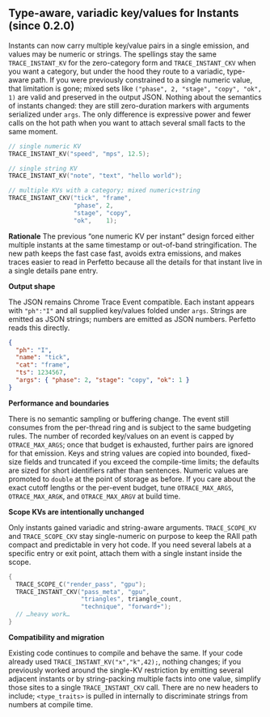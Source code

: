 ## Type-aware, variadic key/values for Instants (since 0.2.0)

Instants can now carry multiple key/value pairs in a single emission, and values may be numeric or strings. The spellings stay the same `TRACE_INSTANT_KV` for the zero-category form and `TRACE_INSTANT_CKV` when you want a category, but under the hood they route to a variadic, type-aware path. If you were previously constrained to a single numeric value, that limitation is gone; mixed sets like `("phase", 2, "stage", "copy", "ok", 1)` are valid and preserved in the output JSON. Nothing about the semantics of instants changed: they are still zero-duration markers with arguments serialized under `args`. The only difference is expressive power and fewer calls on the hot path when you want to attach several small facts to the same moment.
```cpp
// single numeric KV
TRACE_INSTANT_KV("speed", "mps", 12.5);

// single string KV
TRACE_INSTANT_KV("note", "text", "hello world");

// multiple KVs with a category; mixed numeric+string
TRACE_INSTANT_CKV("tick", "frame",
                  "phase", 2,
                  "stage", "copy",
                  "ok",    1);
```

**Rationale**
The previous “one numeric KV per instant” design forced either multiple instants at the same timestamp or out-of-band stringification. The new path keeps the fast case fast, avoids extra emissions, and makes traces easier to read in Perfetto because all the details for that instant live in a single details pane entry.

**Output shape**

The JSON remains Chrome Trace Event compatible. Each instant appears with `"ph":"I"` and all supplied key/values folded under `args`. Strings are emitted as JSON strings; numbers are emitted as JSON numbers. Perfetto reads this directly.

```json
{
  "ph": "I",
  "name": "tick",
  "cat": "frame",
  "ts": 1234567,
  "args": { "phase": 2, "stage": "copy", "ok": 1 }
}
```
**Performance and boundaries**

There is no semantic sampling or buffering change. The event still consumes from the per-thread ring and is subject to the same budgeting rules. The number of recorded key/values on an event is capped by `OTRACE_MAX_ARGS`; once that budget is exhausted, further pairs are ignored for that emission. Keys and string values are copied into bounded, fixed-size fields and truncated if you exceed the compile-time limits; the defaults are sized for short identifiers rather than sentences. Numeric values are promoted to `double` at the point of storage as before. If you care about the exact cutoff lengths or the per-event budget, tune `OTRACE_MAX_ARGS`, `OTRACE_MAX_ARGK`, and `OTRACE_MAX_ARGV` at build time.

**Scope KVs are intentionally unchanged**

Only instants gained variadic and string-aware arguments. `TRACE_SCOPE_KV` and `TRACE_SCOPE_CKV` stay single-numeric on purpose to keep the RAII path compact and predictable in very hot code. If you need several labels at a specific entry or exit point, attach them with a single instant inside the scope.
```cpp
{
  TRACE_SCOPE_C("render_pass", "gpu");
  TRACE_INSTANT_CKV("pass_meta", "gpu",
                    "triangles", triangle_count,
                    "technique", "forward+");
  // …heavy work…
}
```

**Compatibility and migration**

Existing code continues to compile and behave the same. If your code already used `TRACE_INSTANT_KV("x","k",42);`, nothing changes; if you previously worked around the single-KV restriction by emitting several adjacent instants or by string-packing multiple facts into one value, simplify those sites to a single `TRACE_INSTANT_CKV` call. There are no new headers to include; `<type_traits>` is pulled in internally to discriminate strings from numbers at compile time.
